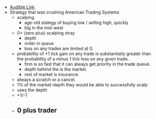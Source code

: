 - [Audible Link](https://www.audible.com/pd/Dark-Pools-Audiobook/B00883JQ8S)
- Strategy that was crushing American Trading Systems
	- scalping
		- age-old stategy of buying low / selling high, quickly
		- big in the mid-west
	- 0+ (zero plus) scalping stray
		- depth
		- order in queue
		- loss on any trades are limited at 0.
	- probability of +1 tick gain on any trade is substantially greater than the probability of a minus 1 tick loss on any given trade.
		- firm is so fast that it can always get priority in the trade queue.
		- depth behind the is the market.
		- rest of market is insurance.
	- always a scratch or a cancel.
	- 1% of the market-depth they would be able to successfully scalp
	- uses the depth
	- +1/-1
	- 0 plus trader
		-